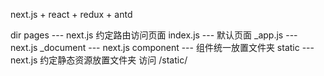 next.js + react + redux + antd


dir
    pages --- next.js 约定路由访问页面
        index.js --- 默认页面
        _app.js --- next.js
        _document --- next.js
    component --- 组件统一放置文件夹
    static --- next.js 约定静态资源放置文件夹 访问 /static/
